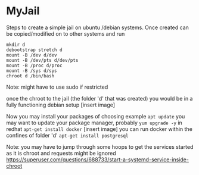 # MyJail

Steps to create a simple jail on ubuntu /debian systems.
Once created can be copied/modified on to other systems and run

```
mkdir d
debootstrap stretch d
mount -B /dev d/dev
mount -B /dev/pts d/dev/pts
mount -B /proc d/proc
mount -B /sys d/sys
chroot d /bin/bash
```

Note: might have to use sudo if restricted

once the chroot to the jail (the folder 'd' that was created) you would be in a fully functioning debian setup
[insert image]

Now you may install your packages of choosing
example
`apt update`
you may want to update your package manager, probably `yum upgrade -y` in redhat
`apt-get install docker`
[insert image]
you can run docker within the confines of folder 'd'
`apt-get install postgresql`

Note: you may have to jump through some hoops to get the services started as it is chroot and requests might be ignored
https://superuser.com/questions/688733/start-a-systemd-service-inside-chroot

